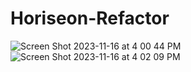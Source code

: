 # Horiseon-Refactor

![Screen Shot 2023-11-16 at 4 00 44 PM](https://github.com/cmfyoung/Horiseon-Refactor/assets/150183426/ba83b224-7041-4d1d-a0d8-c07abdf03cff)
![Screen Shot 2023-11-16 at 4 02 09 PM](https://github.com/cmfyoung/Horiseon-Refactor/assets/150183426/0036fe7f-7f2d-401a-a09c-0bf38e0ca442)


